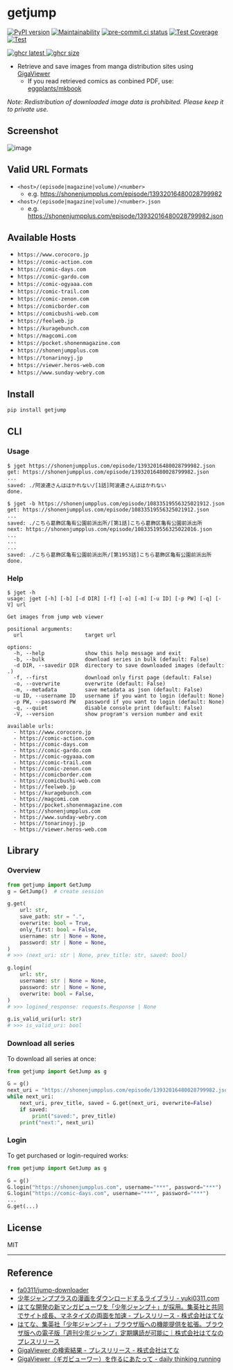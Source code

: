 # getjump

[![PyPI version](
  <https://badge.fury.io/py/getjump.svg>
  )](
  <https://badge.fury.io/py/getjump>
) [![Maintainability](
  <https://api.codeclimate.com/v1/badges/8d8c16d52b49885dad8c/maintainability>
  )](
  <https://codeclimate.com/github/eggplants/getjump/maintainability>
) [![pre-commit.ci status](
  <https://results.pre-commit.ci/badge/github/eggplants/getjump/master.svg>
  )](
  <https://results.pre-commit.ci/latest/github/eggplants/getjump/master>
) [![Test Coverage](
  <https://api.codeclimate.com/v1/badges/8d8c16d52b49885dad8c/test_coverage>
  )](
  <https://codeclimate.com/github/eggplants/getjump/test_coverage>
) [![Test](
  <https://github.com/eggplants/getjump/actions/workflows/test.yml/badge.svg>
  )](
  <https://github.com/eggplants/getjump/actions/workflows/test.yml>
)

[![ghcr latest](
  <https://ghcr-badge.deta.dev/eggplants/getjump/latest_tag?trim=major&label=latest>
 ) ![ghcr size](
  <https://ghcr-badge.deta.dev/eggplants/getjump/size>
)](
  <https://github.com/eggplants/getjump/pkgs/container/getjump>
)

- Retrieve and save images from manga distribution sites using [GigaViewer](https://prtimes.jp/main/html/searchrlp/company_id/6510)
  - If you read retrieved comics as conbined PDF, use: [eggplants/mkbook](https://github.com/eggplants/mkbook)

_Note: Redistribution of downloaded image data is prohibited. Please keep it to private use._

## Screenshot

![image](https://user-images.githubusercontent.com/42153744/175097993-c6a2e162-50ea-41d4-9590-19a09a61e053.png)

## Valid URL Formats

- `<host>/(episode|magazine|volume)/<number>`
  - e.g. <https://shonenjumpplus.com/episode/13932016480028799982>
- `<host>/(episode|magazine|volume)/<number>.json`
  - e.g. <https://shonenjumpplus.com/episode/13932016480028799982.json>

## Available Hosts

- `https://www.corocoro.jp`
- `https://comic-action.com`
- `https://comic-days.com`
- `https://comic-gardo.com`
- `https://comic-ogyaaa.com`
- `https://comic-trail.com`
- `https://comic-zenon.com`
- `https://comicborder.com`
- `https://comicbushi-web.com`
- `https://feelweb.jp`
- `https://kuragebunch.com`
- `https://magcomi.com`
- `https://pocket.shonenmagazine.com`
- `https://shonenjumpplus.com`
- `https://tonarinoyj.jp`
- `https://viewer.heros-web.com`
- `https://www.sunday-webry.com`

## Install

```bash
pip install getjump
```

## CLI

### Usage

```shellsession
$ jget https://shonenjumpplus.com/episode/13932016480028799982.json
get: https://shonenjumpplus.com/episode/13932016480028799982.json
...
saved: ./阿波連さんははかれない/[1話]阿波連さんははかれない
done.

$ jget -b https://shonenjumpplus.com/episode/10833519556325021912.json
get: https://shonenjumpplus.com/episode/10833519556325021912.json
...
saved: ./こちら葛飾区亀有公園前派出所/[第1話]こちら葛飾区亀有公園前派出所
next: https://shonenjumpplus.com/episode/10833519556325022016.json
...
...
...
saved: ./こちら葛飾区亀有公園前派出所/[第1953話]こちら葛飾区亀有公園前派出所
done.
```

### Help

```shellsession
$ jget -h
usage: jget [-h] [-b] [-d DIR] [-f] [-o] [-m] [-u ID] [-p PW] [-q] [-V] url

Get images from jump web viewer

positional arguments:
  url                    target url

options:
  -h, --help             show this help message and exit
  -b, --bulk             download series in bulk (default: False)
  -d DIR, --savedir DIR  directory to save downloaded images (default: .)
  -f, --first            download only first page (default: False)
  -o, --overwrite        overwrite (default: False)
  -m, --metadata         save metadata as json (default: False)
  -u ID, --username ID   username if you want to login (default: None)
  -p PW, --password PW   password if you want to login (default: None)
  -q, --quiet            disable console print (default: False)
  -V, --version          show program's version number and exit

available urls:
  - https://www.corocoro.jp
  - https://comic-action.com
  - https://comic-days.com
  - https://comic-gardo.com
  - https://comic-ogyaaa.com
  - https://comic-trail.com
  - https://comic-zenon.com
  - https://comicborder.com
  - https://comicbushi-web.com
  - https://feelweb.jp
  - https://kuragebunch.com
  - https://magcomi.com
  - https://pocket.shonenmagazine.com
  - https://shonenjumpplus.com
  - https://www.sunday-webry.com
  - https://tonarinoyj.jp
  - https://viewer.heros-web.com
```

## Library

### Overview

```python
from getjump import GetJump
g = GetJump()  # create session

g.get(
    url: str,
    save_path: str = ".",
    overwrite: bool = True,
    only_first: bool = False,
    username: str | None = None,
    password: str | None = None,
)
# >>> (next_uri: str | None, prev_title: str, saved: bool)

g.login(
    url: str,
    username: str | None = None,
    password: str | None = None,
    overwrite: bool = False,
)
# >>> logined_response: requests.Response | None

g.is_valid_uri(url: str)
# >>> is_valid_uri: bool
```

### Download all series

To download all series at once:

```python
from getjump import GetJump as g

G = g()
next_uri = "https://shonenjumpplus.com/episode/13932016480028799982.json"
while next_uri:
    next_uri, prev_title, saved = G.get(next_uri, overwrite=False)
    if saved:
        print("saved:", prev_title)
    print("next:", next_uri)
```

### Login

To get purchased or login-required works:

```python
from getjump import GetJump as g

G = g()
G.login("https://shonenjumpplus.com", username="***", password="***")
G.login("https://comic-days.com", username="***", password="***")
...
G.get(...)
```

## License

MIT

---

## Reference

- [fa0311/jump-downloader](https://github.com/fa0311/jump-downloader)
- [少年ジャンププラスの漫画をダウンロードするライブラリ - yuki0311.com](https://blog.yuki0311.com/jumppuls_downloader/)
- [はてな開発の新マンガビューワを「少年ジャンプ＋」が採用。集英社と共同でサイト成長、マネタイズの両面を加速 - プレスリリース - 株式会社はてな](https://hatenacorp.jp/press/release/entry/2017/01/18/113000)
- [はてな、集英社「少年ジャンプ＋」ブラウザ版への機能提供を拡張。ブラウザ版への電子版「週刊少年ジャンプ」定期購読が可能に｜株式会社はてなのプレスリリース](https://prtimes.jp/main/html/rd/p/000000078.000006510.html)
- [GigaViewer の検索結果 - プレスリリース - 株式会社はてな](https://hatenacorp.jp/press/release/search?q=GigaViewer)
- [GigaViewer（ギガビューワー）を作るにあたって - daily thinking running](https://jusei.hatenablog.com/entry/2018/01/09/172026)
